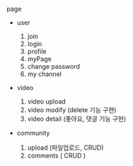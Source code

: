 page

- user

  1. join
  2. login
  3. profile
  4. myPage
  5. change password
  6. my channel

- video

  1. video upload
  2. video modify (delete 기능 구현)
  3. video detail (좋아요, 댓글 기능 구현)

- community
  1. upload (파일업로드, CRUD)
  2. comments ( CRUD )

